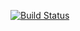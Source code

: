 [![Build Status](https://travis-ci.org/gijsroge/simple-nav.svg?branch=master)](https://travis-ci.org/gijsroge/simple-nav)